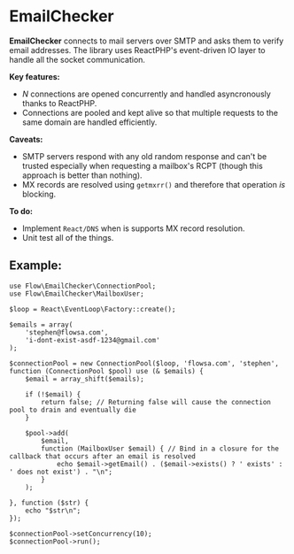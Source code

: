 EmailChecker
============

**EmailChecker** connects to mail servers over SMTP and asks them to verify email addresses. The library uses ReactPHP's event-driven IO layer to handle all the socket communication.

**Key features:**

- *N* connections are opened concurrently and handled asyncronously thanks to ReactPHP.
- Connections are pooled and kept alive so that multiple requests to the same domain are handled efficiently.

**Caveats:**

- SMTP servers respond with any old random response and can't be trusted especially when requesting a mailbox's RCPT (though this approach is better than nothing).
- MX records are resolved using `getmxrr()` and therefore that operation *is* blocking.

**To do:**

- Implement `React/DNS` when is supports MX record resolution.
- Unit test all of the things.

Example:
-------

```
use Flow\EmailChecker\ConnectionPool;
use Flow\EmailChecker\MailboxUser;

$loop = React\EventLoop\Factory::create();

$emails = array(
    'stephen@flowsa.com',
    'i-dont-exist-asdf-1234@gmail.com'
);

$connectionPool = new ConnectionPool($loop, 'flowsa.com', 'stephen', function (ConnectionPool $pool) use (& $emails) {
    $email = array_shift($emails);

    if (!$email) {
        return false; // Returning false will cause the connection pool to drain and eventually die
    }

    $pool->add(
        $email,
        function (MailboxUser $email) { // Bind in a closure for the callback that occurs after an email is resolved
            echo $email->getEmail() . ($email->exists() ? ' exists' : ' does not exist') . "\n";
        }
    );

}, function ($str) {
    echo "$str\n";
});

$connectionPool->setConcurrency(10);
$connectionPool->run();
```